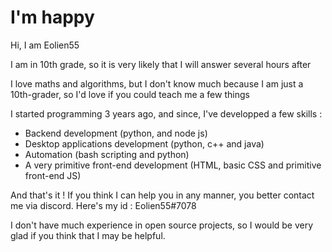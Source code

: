 # I'm happy
Hi, I am Eolien55

I am in 10th grade, so it is very likely that I will answer several hours after

I love maths and algorithms, but I don't know much because I am just a 10th-grader, so I'd love if you could teach me a few things

I started programming 3 years ago, and since, I've developped a few skills :
- Backend development (python, and node js)
- Desktop applications development (python, c++ and java)
- Automation (bash scripting and python)
- A very primitive front-end development (HTML, basic CSS and primitive front-end JS)

And that's it ! If you think I can help you in any manner, you better contact me via discord. Here's my id : Eolien55#7078

I don't have much experience in open source projects, so I would be very glad if you think that I may be helpful.

<!---
Eolien55/Eolien55 is a ✨ special ✨ repository because its `README.md` (this file) appears on your GitHub profile.
You can click the Preview link to take a look at your changes.
--->
